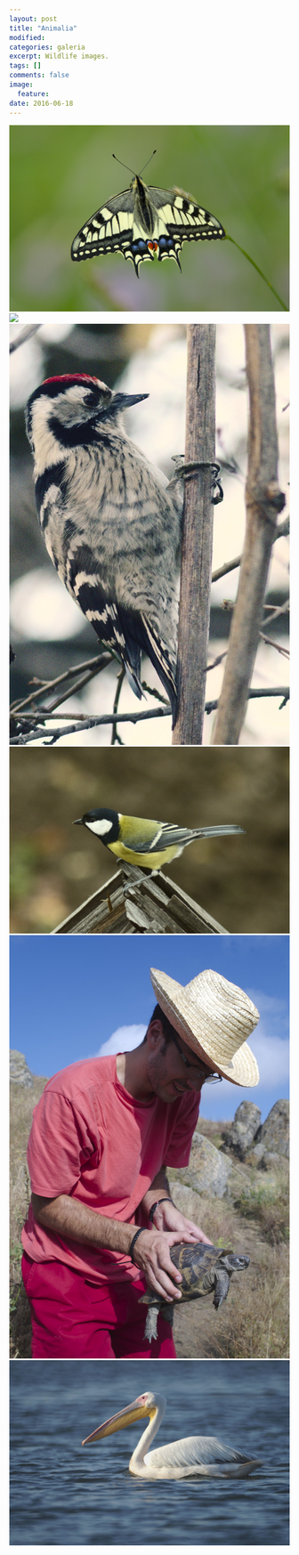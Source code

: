 ```yaml
---
layout: post
title: "Animalia"
modified:
categories: galeria
excerpt: Wildlife images.
tags: []
comments: false
image:
  feature:
date: 2016-06-18
---
```

<div class="galleria">
	<img src="/images/animalia/Papilio machaon.jpg" data-title="Papilio machaon">
	<img src="/images/animalia/Motacilla flava.jpg" data-title="Motacilla flava">
	<img src="/images/animalia/Dryobates minor.jpg" data-title="Dryobates minor">
	<img src="/images/animalia/Parus major.jpg" data-title="Parus major">
	<img src="/images/animalia/Tetsudo graeca.jpg" data-title="Tetsudo graeca (Țestoasa Dobrogeană) encountered in the magical Măcin Mountains of Romania.">
	<img src="/images/animalia/Pelicanus onocrotalus.jpg" data-title="Pelicanus onocrotalus">
</div>
